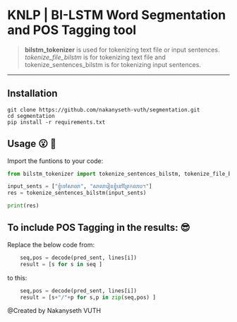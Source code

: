 # KNLP | BI-LSTM Word Segmentation and POS Tagging tool

> **bilstm_tokenizer** is used for tokenizing text file or input sentences.
> _tokenize_file_bilstm_ is for tokenizing text file and tokenize_sentences_bilstm is for tokenizing input sentences.

---

## Installation

```shell
git clone https://github.com/nakanyseth-vuth/segmentation.git
cd segmentation
pip install -r requirements.txt
```

## Usage :open_mouth: :key:

Import the funtions to your code:

```python
from bilstm_tokenizer import tokenize_sentences_bilstm, tokenize_file_bilstm

input_sents = ["ខ្ញុំទៅសាលា", "សាលារៀនខ្ញុំនៅព្រែកលាប។"]
res = tokenize_sentences_bilstm(input_sents)

print(res)
```

## To include POS Tagging in the results: :sunglasses:

Replace the below code from:

```python
    seq,pos = decode(pred_sent, lines[i])
    result = [s for s in seq ]
```

to this:

```python
    seq,pos = decode(pred_sent, lines[i])
    result = [s+"/"+p for s,p in zip(seq,pos) ]
```

@Created by Nakanyseth VUTH
